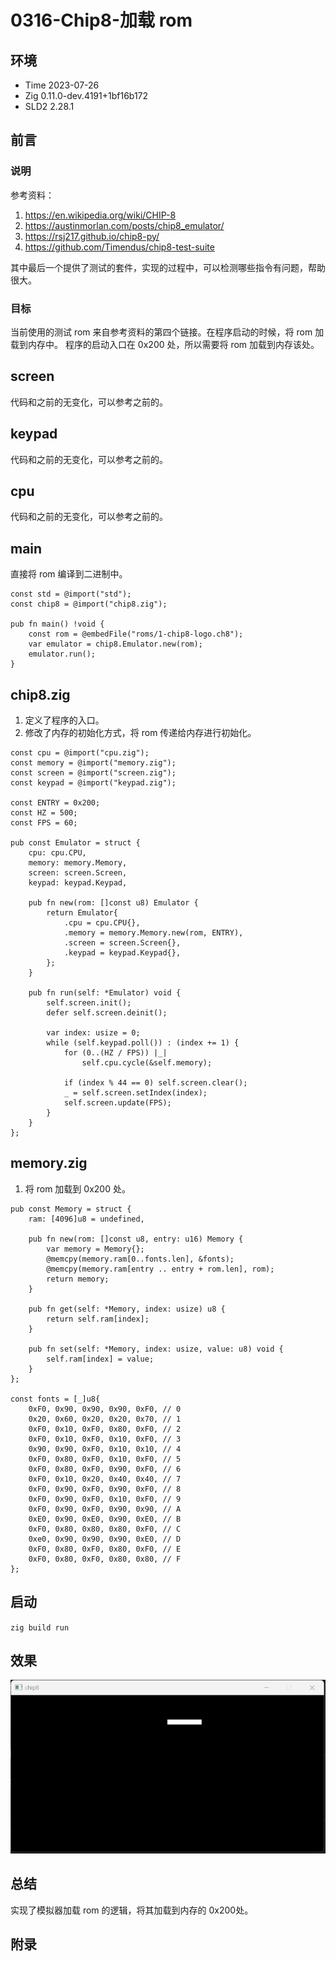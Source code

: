 # 0316-Chip8-加载 rom

## 环境

- Time 2023-07-26
- Zig 0.11.0-dev.4191+1bf16b172
- SLD2 2.28.1

## 前言

### 说明

参考资料：

1. <https://en.wikipedia.org/wiki/CHIP-8>
2. <https://austinmorlan.com/posts/chip8_emulator/>
3. <https://rsj217.github.io/chip8-py/>
4. <https://github.com/Timendus/chip8-test-suite>

其中最后一个提供了测试的套件，实现的过程中，可以检测哪些指令有问题，帮助很大。

### 目标

当前使用的测试 rom 来自参考资料的第四个链接。在程序启动的时候，将 rom 加载到内存中。
程序的启动入口在 0x200 处，所以需要将 rom 加载到内存该处。

## screen

代码和之前的无变化，可以参考之前的。

## keypad

代码和之前的无变化，可以参考之前的。

## cpu

代码和之前的无变化，可以参考之前的。

## main

直接将 rom 编译到二进制中。

```zig
const std = @import("std");
const chip8 = @import("chip8.zig");

pub fn main() !void {
    const rom = @embedFile("roms/1-chip8-logo.ch8");
    var emulator = chip8.Emulator.new(rom);
    emulator.run();
}
```

## chip8.zig

1. 定义了程序的入口。
2. 修改了内存的初始化方式，将 rom 传递给内存进行初始化。

```zig
const cpu = @import("cpu.zig");
const memory = @import("memory.zig");
const screen = @import("screen.zig");
const keypad = @import("keypad.zig");

const ENTRY = 0x200;
const HZ = 500;
const FPS = 60;

pub const Emulator = struct {
    cpu: cpu.CPU,
    memory: memory.Memory,
    screen: screen.Screen,
    keypad: keypad.Keypad,

    pub fn new(rom: []const u8) Emulator {
        return Emulator{
            .cpu = cpu.CPU{},
            .memory = memory.Memory.new(rom, ENTRY),
            .screen = screen.Screen{},
            .keypad = keypad.Keypad{},
        };
    }

    pub fn run(self: *Emulator) void {
        self.screen.init();
        defer self.screen.deinit();

        var index: usize = 0;
        while (self.keypad.poll()) : (index += 1) {
            for (0..(HZ / FPS)) |_|
                self.cpu.cycle(&self.memory);

            if (index % 44 == 0) self.screen.clear();
            _ = self.screen.setIndex(index);
            self.screen.update(FPS);
        }
    }
};
```

## memory.zig

1. 将 rom 加载到 0x200 处。

```zig
pub const Memory = struct {
    ram: [4096]u8 = undefined,

    pub fn new(rom: []const u8, entry: u16) Memory {
        var memory = Memory{};
        @memcpy(memory.ram[0..fonts.len], &fonts);
        @memcpy(memory.ram[entry .. entry + rom.len], rom);
        return memory;
    }

    pub fn get(self: *Memory, index: usize) u8 {
        return self.ram[index];
    }

    pub fn set(self: *Memory, index: usize, value: u8) void {
        self.ram[index] = value;
    }
};

const fonts = [_]u8{
    0xF0, 0x90, 0x90, 0x90, 0xF0, // 0
    0x20, 0x60, 0x20, 0x20, 0x70, // 1
    0xF0, 0x10, 0xF0, 0x80, 0xF0, // 2
    0xF0, 0x10, 0xF0, 0x10, 0xF0, // 3
    0x90, 0x90, 0xF0, 0x10, 0x10, // 4
    0xF0, 0x80, 0xF0, 0x10, 0xF0, // 5
    0xF0, 0x80, 0xF0, 0x90, 0xF0, // 6
    0xF0, 0x10, 0x20, 0x40, 0x40, // 7
    0xF0, 0x90, 0xF0, 0x90, 0xF0, // 8
    0xF0, 0x90, 0xF0, 0x10, 0xF0, // 9
    0xF0, 0x90, 0xF0, 0x90, 0x90, // A
    0xE0, 0x90, 0xE0, 0x90, 0xE0, // B
    0xF0, 0x80, 0x80, 0x80, 0xF0, // C
    0xe0, 0x90, 0x90, 0x90, 0xE0, // D
    0xF0, 0x80, 0xF0, 0x80, 0xF0, // E
    0xF0, 0x80, 0xF0, 0x80, 0x80, // F
};
```

## 启动

`zig build run`

## 效果

![窗口][1]

## 总结

实现了模拟器加载 rom 的逻辑，将其加载到内存的 0x200处。

[1]: ../202305/images/screen.png

## 附录
